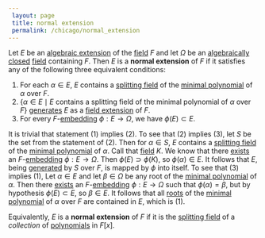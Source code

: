 ```yaml
---
 layout: page
 title: normal extension
 permalink: /chicago/normal_extension
---
```

Let $E$ be an [algebraic extension](https://defsmath.github.io/DefsMath/algebraic_extension) of the [field](https://defsmath.github.io/DefsMath/field) $F$ and let $\Omega$ be an [algebraically closed](https://defsmath.github.io/DefsMath/algebraically_closed) [field](https://defsmath.github.io/DefsMath/field) containing $F$. Then $E$ is a **normal extension** of $F$ if it satisfies any of the following three equivalent conditions:
1. For each $\alpha\in E$, $E$ contains a [splitting field](https://defsmath.github.io/DefsMath/splitting_field) of the [minimal polynomial](https://defsmath.github.io/DefsMath/algebraic_element_of_an_algebra) of $\alpha$ over $F$.
2. $\{\alpha\in E\mid E \text{ contains a splitting field of the minimal polynomial of } \alpha \text{ over } F\}$ [generates](https://defsmath.github.io/DefsMath/generate_a_field) $E$ as a [field extension](https://defsmath.github.io/DefsMath/field_extension) of $F$.
3. For every $F$-[embedding](https://defsmath.github.io/DefsMath/field_embedding) $\phi:E\to \Omega$, we have $\phi(E) \subset E$. 

It is trivial that statement (1) implies (2). To see that (2) implies (3), let $S$ be the set from the statement of (2). Then for $\alpha\in S$, $E$ contains a [splitting field](https://defsmath.github.io/DefsMath/splitting_field) of the [minimal polynomial](https://defsmath.github.io/DefsMath/################################minimal_polynomial) of $\alpha$. Call that [field](https://defsmath.github.io/DefsMath/field) $K$. We know that there [exists](https://defsmath.github.io/DefsMath/existence_of_embedding_from_algebraic_extension_to_algebraically_closed_field) an $F$-[embedding](https://defsmath.github.io/DefsMath/################embedding) $\phi:E\to \Omega$. Then $\phi(E) \supset\phi(K)$, so $\phi(\alpha)\in E$. It follows that $E$, being [generated](https://defsmath.github.io/DefsMath/#################generated) by $S$ over $F$, is mapped by $\phi$ into itself. To see that (3) implies (1), Let $\alpha\in E$ and let $\beta\in \Omega$ be any root of the [minimal polynomial](https://defsmath.github.io/DefsMath/################################minimal_polynomial) of $\alpha$. Then there [exists](https://defsmath.github.io/DefsMath/existence_of_embedding_from_algebraic_extension_to_algebraically_closed_field_that_permutes_roots_of_minimal_polynomial_in_extension) an $F$-[embedding](https://defsmath.github.io/DefsMath/################embedding) $\phi:E\to \Omega$ such that $\phi(\alpha) = \beta$, but by hypothesis $\phi(E) \subset E$, so $\beta\in E$. It follows that all [roots](https://defsmath.github.io/DefsMath/root) of the [minimal polynomial](https://defsmath.github.io/DefsMath/################################minimal_polynomial) of $\alpha$ over $F$ are contained in $E$, which is $(1)$. 

Equivalently, $E$ is a **normal extension** of $F$ if it is the [splitting field](https://defsmath.github.io/DefsMath/splitting_field) of a *collection* of [polynomials](https://defsmath.github.io/DefsMath/polynomial_ring) in $F[x]$. 